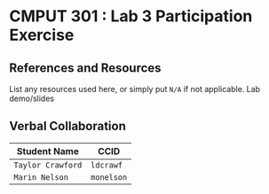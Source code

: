 # CMPUT 301 : Lab 3 Participation Exercise

## References and Resources

List any resources used here, or simply put `N/A` if not applicable.
Lab demo/slides

## Verbal Collaboration

| Student Name | CCID      |
| ------------ | --------- |
| `Taylor Crawford`    | `ldcrawf` |
| `Marin Nelson` | `monelson`  |
